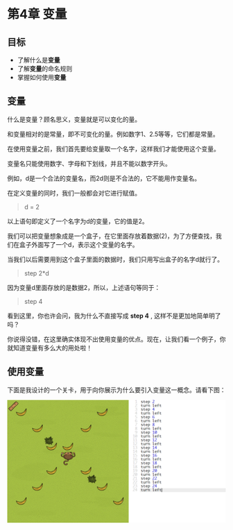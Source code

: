 # 第4章 变量
## 目标 ##
* 了解什么是**变量**
* 了解**变量**的命名规则
* 掌握如何使用**变量**

## 变量 ##
什么是变量？顾名思义，变量就是可以变化的量。<br>

和变量相对的是常量，即不可变化的量。例如数字1、2.5等等，它们都是常量。<br>

在使用变量之前，我们首先要给变量取一个名字，这样我们才能使用这个变量。<br>

变量名只能使用数字、字母和下划线，并且不能以数字开头。<br>

例如，d是一个合法的变量名，而2d则是不合法的，它不能用作变量名。<br>

在定义变量的同时，我们一般都会对它进行赋值。<br>

> d = 2

以上语句即定义了一个名字为d的变量，它的值是2。<br>

我们可以把变量想象成是一个盒子，在它里面存放着数据(2)，为了方便查找，我们在盒子外面写了一个d，表示这个变量的名字。<br>

当我们以后需要用到这个盒子里面的数据时，我们只用写出盒子的名字d就行了。

> step 2*d

因为变量d里面存放的是数据2，所以，上述语句等同于：

> step 4

看到这里，你也许会问，我为什么不直接写成 **step 4** , 这样不是更加地简单明了吗？

你说得没错，在这里确实体现不出使用变量的优点。现在，让我们看一个例子，你就知道变量有多么大的用处啦！

## 使用变量 ##

下面是我设计的一个关卡，用于向你展示为什么要引入变量这一概念。请看下图：

![challenges_69655](https://github.com/icuic/cm/raw/master/image/4_variable/challenges_69655.png "点击查看此关卡")



